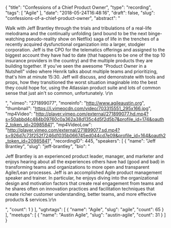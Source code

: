 {
  "title": "Confessions of a Chief Product Owner",
  "type": "recording",
  "tags": [
    "Agile"
  ],
  "date": "2018-05-24T16:48:16",
  "draft": false,
  "slug": "confessions-of-a-chief-product-owner",
  "abstract": "<p>Walk with Jeff Brantley through the trials and tribulations of a real-life melodrama and the continually unfolding (and bound to be the next binge-watching pseudo-reality show on Netflix) saga of life in the trenches of a recently acquired dysfunctional organization into a larger, stodgier corporation. Jeff is the CPO for the telematics offerings and assigned to the biggest account they have had to date (that happens to be one of the top 10 insurance providers in the country) and the multiple products they are building together. If you've seen the awesome \"Product Owner in a Nutshell\" video where Henrik talks about multiple teams and prioritizing, that's him at minute 15:30.  Jeff will discuss, and demonstrate with tools and props, how they transitioned the worst situation imaginable into the best they could hope for, using the Atlassian product suite and lots of common sense that just ain't so common, unfortunately.  \r\n</p>",
  "vimeo": "271899077",
  "moreinfo": "http://www.agileaustin.org",
  "thumbnail": "https://i.vimeocdn.com/video/703315551_295x166.jpg",
  "mp4Video": "http://player.vimeo.com/external/271899077.hd.mp4?s=50abbd4c484b09760c0a362a38d135c4d5f2d5b7&profile_id=174&oauth2_token_id=20985841",
  "mp4VideoLow": "http://player.vimeo.com/external/271899077.sd.mp4?s=926d7c73f252f7246d1035b066745ed044cd7e09&profile_id=164&oauth2_token_id=20985841",
  "recordingID": 445,
  "speakers": [
    {
      "name": "Jeff Brantley",
      "slug": "jeff-brantley",
      "bio": "<p>Jeff Brantley is an experienced product leader, manager, and marketer and enjoys hearing about all the experiences others have had (good and bad) in transforming teams and organizations to more open and transparent Agile/Lean processes. Jeff is an accomplished Agile product management speaker and trainer. In particular, he enjoys diving into the organizational design and motivation factors that create real engagement from teams and he shares often on innovation practices and facilitation techniques that create richer customer understanding, better teams, and more effective products & services.\r\n</p>",
      "count": 1
    }
  ],
  "ugtvtags": [
    {
      "name": "Agile",
      "slug": "agile",
      "count": 65
    }
  ],
  "meetups": [
    {
      "name": "Austin Agile",
      "slug": "austin-agile",
      "count": 31
    }
  ]
}